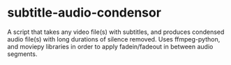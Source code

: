 # subtitle-audio-condensor
A script that takes any video file(s) with subtitles, and produces condensed audio file(s) with long durations of silence removed. Uses ffmpeg-python, and moviepy libraries in order to apply fadein/fadeout in between audio segments.
